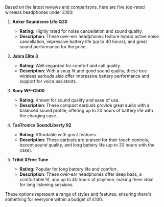 Based on the latest reviews and comparisons, here are five top-rated wireless headphones under £100:

1. **Anker Soundcore Life Q20**
   - **Rating**: Highly rated for noise cancellation and sound quality.
   - **Description**: These over-ear headphones feature hybrid active noise cancellation, impressive battery life (up to 40 hours), and great sound performance for the price.

2. **Jabra Elite 3**
   - **Rating**: Well-regarded for comfort and call quality.
   - **Description**: With a snug fit and good sound quality, these true wireless earbuds also offer impressive battery performance and support for voice assistants.

3. **Sony WF-C500**
   - **Rating**: Known for sound quality and ease of use.
   - **Description**: These compact earbuds provide great audio with a balanced sound profile, offering up to 20 hours of battery life with the charging case.

4. **TaoTronics SoundLiberty 92**
   - **Rating**: Affordable with great features.
   - **Description**: These earbuds are praised for their touch controls, decent sound quality, and long battery life (up to 30 hours with the case).

5. **Tribit XFree Tune**
   - **Rating**: Popular for long battery life and comfort.
   - **Description**: These over-ear headphones offer deep bass, a comfortable fit, and up to 40 hours of playtime, making them ideal for long listening sessions.

These options represent a range of styles and features, ensuring there's something for everyone within a budget of £100.